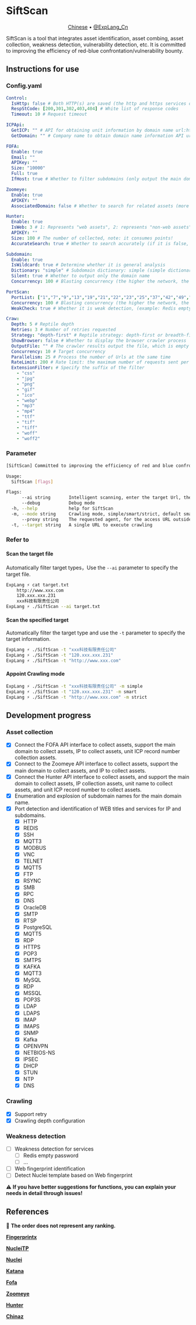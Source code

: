 # SiftScan

<p align="center">
  <a href="./README_ZH.md">Chinese</a> •
  <a href="https://twitter.com/ExpLang_Cn">@ExpLang_Cn</a>
</p>

SiftScan is a tool that integrates asset identification, asset combing, asset collection, weakness detection, vulnerability detection, etc. It is committed to improving the efficiency of red-blue confrontation/vulnerability bounty.

## Instructions for use

### Config.yaml

```yaml
Control:
  IsHttp: false # Both HTTP(s) are saved (the http and https services of some websites are different businesses)
  RespStCode: [200,301,302,403,404] # White list of response codes
  Timeout: 10 # Request timeout

ICPApi:
  GetICP: "" # API for obtaining unit information by domain name url:https://www.chinaz.net/mall/a_9aUhQUNiv4.html
  GetDomain: "" # Company name to obtain domain name information API url:https://www.chinaz.net/mall/a_kT1btgYqw7.html

FOFA:
  Enable: true
  Email: ""
  APIKey: ""
  Size: "10000"
  Full: true
  IfHost: true # Whether to filter subdomains (only output the main domain name that is consistent with the main domain name, if it is false, there are more false reports)

Zoomeye:
  Enable: true
  APIKEY: ""
  AssociatedDomain: false # Whether to search for related assets (more assets, more false positives, if true, more false positives)

Hunter:
  Enable: true
  IsWeb: 3 # 1: Represents "web assets", 2: represents "non-web assets", 3: represents "all"
  APIKEY: ""
  Size: 100 # The number of collected, note: it consumes points!
  AccurateSearch: true # Whether to search accurately (if it is false, there are more false reports)

Subdomain:
  Enable: true
  IsWildcard: true # Determine whether it is general analysis
  Dictionary: "simple" # Subdomain dictionary: simple (simple dictionary) or (complete dictionary)
  Silent: true # Whether to output only the domain name
  Concurrency: 100 # Blasting concurrency (the higher the network, the more it occupies the network)

PortScan:
  PortList: ["1","7","9","13","19","21","22","23","25","37","42","49","53","69","79","80","81","85","105","109","110","111","113","123","135","137","138","139","143","161","179","222","264","384","389","402","407","443","444","445","446","465","500","502","512","513","514","515","523","524","540","548","554","587","617","623","689","705","771","783","873","888","902","910","912","921","993","995","998","1000","1024","1030","1035","1090","1098","1099","1100","1101","1102","1103","1128","1129","1158","1199","1211","1220","1234","1241","1300","1311","1352","1433","1434","1435","1440","1494","1521","1530","1533","1581","1582","1604","1720","1723","1755","1811","1900","2000","2001","2049","2082","2083","2100","2103","2121","2199","2207","2222","2323","2362","2375","2380","2381","2525","2533","2598","2601","2604","2638","2809","2947","2967","3000","3037","3050","3057","3128","3200","3217","3273","3299","3306","3311","3312","3389","3460","3500","3628","3632","3690","3780","3790","3817","4000","4322","4433","4444","4445","4659","4679","4848","5000","5038","5040","5051","5060","5061","5093","5168","5247","5250","5351","5353","5355","5400","5405","5432","5433","5498","5520","5521","5554","5555","5560","5580","5601","5631","5632","5666","5800","5814","5900","5901","5902","5903","5904","5905","5906","5907","5908","5909","5910","5920","5984","5985","5986","6000","6050","6060","6070","6080","6082","6101","6106","6112","6262","6379","6405","6502","6503","6504","6542","6660","6661","6667","6905","6988","7001","7021","7071","7080","7144","7181","7210","7443","7510","7579","7580","7700","7770","7777","7778","7787","7800","7801","7879","7902","8000","8001","8008","8014","8020","8023","8028","8030","8080","8081","8082","8087","8090","8095","8161","8180","8205","8222","8300","8303","8333","8400","8443","8444","8503","8800","8812","8834","8880","8888","8889","8890","8899","8901","8902","8903","9000","9002","9060","9080","9081","9084","9090","9099","9100","9111","9152","9200","9390","9391","9443","9495","9809","9810","9812","9813","9814","9815","9855","9999","10000","10001","10008","10050","10051","10080","10098","10162","10202","10203","10443","10616","10628","11000","11099","11211","11234","11333","12174","12203","12221","12345","12397","12401","13364","13500","13838","14330","15200","16102","17185","17200","18881","19300","19810","20010","20031","20034","20101","20111","20171","20222","22222","23472","23791","23943","25000","25025","26000","26122","27000","27017","27888","28222","28784","30000","30718","31001","31099","32764","32913","34205","34443","37718","38080","38292","40007","41025","41080","41523","41524","44334","44818","45230","46823","46824","47001","47002","48899","49152","50000","50001","50002","50003","50004","50013","50500","50501","50502","50503","50504","52302","55553","57772","62078","62514","65535","82","83","84","86","88","89","90","91","99","800","801","808","880","889","1010","1980","2018","2019","3505","6677","7000","7002","7003","7005","7007","7070","7200","7890","8002","8003","8004","8006","8009","8010","8011","8012","8016","8042","8053","8060","8069","8070","8083","8084","8085","8086","8088","8089","8091","8099","8100","8118","8123","8172","8181","8200","8243","8251","8280","8281","8360","8484","8500","8879","8881","8983","8989","9001","9043","9085","9091","9800","9981","10002","10003","12443","15672","16080","18080","18082","18091","18092","20720","28017","38501","38888"]
  Concurrency: 100 # Blasting concurrency (the higher the network, the more it occupies the network)
  WeakCheck: true # Whether it is weak detection, (example: Redis empty password, etc.)

Craw:
  Depth: 5 # Reptile depth
  Retries: 3 # Number of retries requested
  Strategy: "depth-first" # Reptile strategy: depth-first or breadth-first
  ShowBrowser: false # Whether to display the browser crawler process
  OutputFile: "" # The crawler results output the file, which is empty and not output.
  Concurrency: 10 # Target concurrency
  Parallelism: 25 # Process the number of Urls at the same time
  RateLimit: 200 # Rate limit: the maximum number of requests sent per second
  ExtensionFilter: # Specify the suffix of the filter
    - "css"
    - "jpg"
    - "png"
    - "gif"
    - "ico"
    - "webp"
    - "mp3"
    - "mp4"
    - "ttf"
    - "tif"
    - "tiff"
    - "woff"
    - "woff2"
```

### Parameter

```bash
[SiftScan] Committed to improving the efficiency of red and blue confrontation/loophole bounty. By: Explang｜Twitter: @ExpLang_Cn

Usage:
  SiftScan [flags]

Flags:
      --ai string       Intelligent scanning, enter the target Url, the target can be IP | domain name | subdomain | URL, the program will automatically identify the target type, build the scanning process and scan it.
      --debug           Debug mode
  -h, --help            help for SiftScan
  -m, --mode string     Crawling mode, simple/smart/strict, default smart (default "smart")
      --proxy string    The requested agent, for the access URL outside the wall, the direct connection is empty by default.
  -t, --target string   A single URL to execute crawling
```

### Refer to

#### Scan the target file

Automatically filter target types，Use the `--ai` parameter to specify the target file.

```bash
ExpLang ⚡ cat target.txt
	http://www.xxx.com
	120.xxx.xxx.231
	xxx科技有限责任公司
ExpLang ⚡ ./SiftScan --ai target.txt
```

#### Scan the specified target

Automatically filter the target type and use the `-t` parameter to specify the target information.

```bash
ExpLang ⚡ ./SiftScan -t "xxx科技有限责任公司"
ExpLang ⚡ ./SiftScan -t "120.xxx.xxx.231"
ExpLang ⚡ ./SiftScan -t "http://www.xxx.com"
```

#### Appoint Crawling mode

```bash
ExpLang ⚡ ./SiftScan -t "xxx科技有限责任公司" -m simple
ExpLang ⚡ ./SiftScan -t "120.xxx.xxx.231" -m smart
ExpLang ⚡ ./SiftScan -t "http://www.xxx.com" -m strict
```

## Development progress

### Asset collection

- [x] Connect the FOFA API interface to collect assets, support the main domain to collect assets, IP to collect assets, unit ICP record number collection assets.
- [x] Connect to the Zoomeye API interface to collect assets, support the main domain to collect assets, and IP to collect assets.
- [x] Connect the Hunter API interface to collect assets, and support the main domain to collect assets, IP collection assets, unit name to collect assets, and unit ICP record number to collect assets.
- [x] Enumeration and explosion of subdomain names for the main domain name.
- [x] Port detection and identification of WEB titles and services for IP and subdomains.
  - [x] HTTP
  - [x] REDIS
  - [x] SSH
  - [x] MQTT3
  - [x] MODBUS
  - [x] VNC
  - [x] TELNET
  - [x] MQTT5
  - [x] FTP
  - [x] RSYNC
  - [x] SMB
  - [x] RPC
  - [x] DNS
  - [x] OracleDB
  - [x] SMTP
  - [x] RTSP
  - [x] PostgreSQL
  - [x] MQTT5
  - [x] RDP
  - [x] HTTPS
  - [x] POP3
  - [x] SMTPS
  - [x] KAFKA
  - [x] MQTT3
  - [x] MySQL
  - [x] RDP
  - [x] MSSQL
  - [x] POP3S
  - [x] LDAP
  - [x] LDAPS
  - [x] IMAP
  - [x] IMAPS
  - [x] SNMP
  - [x] Kafka
  - [x] OPENVPN
  - [x] NETBIOS-NS
  - [x] IPSEC
  - [x] DHCP
  - [x] STUN
  - [x] NTP
  - [x] DNS

### Crawling

- [x] Support retry
- [x] Crawling depth configuration

### Weakness detection

- [ ] Weakness detection for services
  - [ ] Redis empty password
  - [ ] ...
- [ ] Web fingerprint identification
- [ ] Detect Nuclei template based on Web fingerprint

⚠️ **If you have better suggestions for functions, you can explain your needs in detail through issues!**

## References

🌟 **The order does not represent any ranking.**

[**Fingerprintx**](https://github.com/praetorian-inc/fingerprintx)

[**NucleiTP**](https://github.com/ExpLangcn/NucleiTP)

[**Nuclei**](https://github.com/projectdiscovery/nuclei)

[**Katana**](https://github.com/projectdiscovery/katana)

[**Fofa**](https://fofa.info/)

[**Zoomeye**](https://www.zoomeye.org/)

[**Hunter**](https://hunter.qianxin.com/)

[**Chinaz**](https://www.chinaz.net/)

